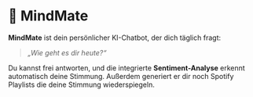 # 💬 MindMate

**MindMate** ist dein persönlicher KI-Chatbot, der dich täglich fragt:  
> *„Wie geht es dir heute?“*  

Du kannst frei antworten, und die integrierte **Sentiment-Analyse** erkennt automatisch deine Stimmung. Außerdem generiert er dir noch Spotify Playlists die deine Stimmung wiederspiegeln. 
